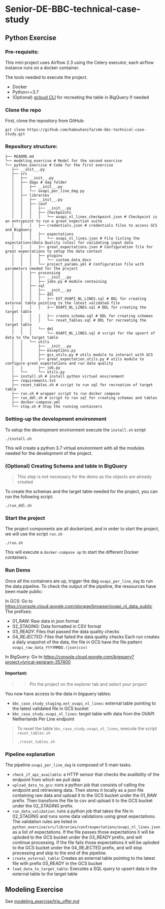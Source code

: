 # Senior-DE-BBC-technical-case-study

## Python Exercise
### Pre-requisits:

This mini project uses Airflow 2.3 using the Celery executor, each airflow instance runs on a docker container.

The tools needed to execute the project.
- Docker
- Python>=3.7
- (Optional) [gcloud CLI](https://cloud.google.com/sdk/docs/install) for recreating the table in BigQuery if needed 

### Clone the repo 

First, clone the repository from GitHub:
```
git clone https://github.com/habouhanifa/sde-bbc-technical-case-study.git
```

### Repository structure:
 ```
├── README.md
└── modeling_exercise # Model for the second exercise
└── python_exercise # Code for the first exercise
    ├── __init__.py
    ├── src 
    │   ├── __init__.py
    │   ├── dags # dag folder
    │   │   ├── __init__.py
    │   │   └── ovapi_per_line_dag.py
    │   ├── libraries 
    │   │   ├── __init__.py
    │   │   ├── conf
    │   │   │   ├── __init__.py
    │   │   │   ├── checkpoints 
    │   │   │   │   └── ovapi_nl_lines_checkpoint.json # Checkpoint is an entrypoint to run a great expection suite
    │   │   │   ├── credentials.json # credentials files to access GCS and BigQuery
    │   │   │   ├── expectations
    │   │   │   │   └── ovapi_nl_lines.json # File listing the expectations(Data Quality rules) for validating input data
    │   │   │   ├── great_expectations.json # Configuration file for great expectations to setup the data context
    │   │   │   ├── plugins
    │   │   │   │   └── custom_data_docs
    │   │   │   └── project_params.yml # Configuration file with parameters needed for the project
    │   │   ├── processing
    │   │   │   ├── __init__.py
    │   │   │   ├── jobs.py # module containing 
    │   │   ├── sql
    │   │   │   ├── __init__.py
    │   │   │   ├── ddl
    │   │   │   │   ├── EXT_OVAPI_NL_LINES.sql # DDL for creating external table pointing to the latest validated file
    │   │   │   │   ├── OVAPI_NL_LINES.sql # DDL for creating the target table
    │   │   │   │   ├── create_schema.sql # DDL for creating schemas 
    │   │   │   │   └── reset_tables.sql # DDL for recreating the target table
    │   │   │   └── dml
    │   │   │       └── OVAPI_NL_LINES.sql # script for the upsert of data to the target table
    │   │   └── utils
    │   │       ├── __init__.py
    │   │       ├── exceptions.py
    │   │       ├── gcs_utils.py # utils module to interact with GCS
    │   │       ├── great_expectation_utils.py # utils module to configure great expectations and run data quality
    │   │       ├── job.py
    │   └──     └── utils.py 
    ├── install.sh # install python virtual environment 
    ├── requirements.txt
    ├── reset_tables.sh # script to run sql for recreation of target table
    ├── run.sh # wrapper script to run docker compose
    ├── run_ddl.sh # script to run sql for creating schemas and tables
    ├── docker-compose.yml
    └── stop.sh # Stop the running containers
```
 
### Setting-up the development environment
 
To setup the development environment execute the `ìnstall.sh` script

```
./install.sh
```

This will create a python 3.7 virtual environment with all the modules needed for the development of the project.

### (Optional) Creating Schema and table in BigQuery
> This step is not necessary for the demo as the objects are already created 

To create the schemas and the target table needed for the project, you can run the following script:

```
./run_ddl.sh
```

### Start the project

The project components are all dockerized, and in order to start the project, we will use the script `run.sh`

```
./run.sh
```

This will execute a `docker-compose up` to start the different Docker containers.

### Run Demo

Once all the containers are up, trigger the dag `ovapi_per_line_dag` to run the data pipeline.
To check the output of the pipeline, the ressources have been made public:

In GCS: Go to https://console.cloud.google.com/storage/browser/ovapi_nl_data_public
The prefixes:
- 01_RAW: Raw data in json format
- 02_STAGING: Data formatted in CSV format
- 03_READY: Files that passed the data quality checks
- 04_REJECTED: Files that failed the data quality checks
Each run creates a daily snapshot of the data, the file in GCS have the file pattern `ovapi_raw_data_YYYYMMDD.(json|csv)`

In BigQuery: Go to https://console.cloud.google.com/bigquery?project=lyrical-epigram-357400

#### Important:
>> Pin the project on the explorer tab and select your project

You now have access to the data in bigquery tables:

- `bbc_case_study_staging.ext_ovapi_nl_lines`: external table pointing to the latest validated file in GCS bucket
- `bbc_case_study.ovapi_nl_lines`: target table with data from the OVAPI Netherlands Per Line endpoint

> To reset the table `bbc_case_study.ovapi_nl_lines`, execute the script `reset_tables.sh`
>```
>./reset_tables.sh
>```

### Pipeline explanation

The pipeline `ovapi_per_line_dag` is composed of 5 main tasks.

- `check_if_api_available`: a HTTP sensor that checks the availbility of the endpoint from which we pull data
- `upload_data_to_gcs`: runs a python job that consists of calling the endpoint and retrievieng data.
Then stores it locally as a json file containing raw data and upload it to the GCS bucket under the 01_RAW prefix.
Then transform the file to csv and upload it to the GCS bucket under the 02_STAGING prefix.
- `run_data_validation`: runs a python job that takes the file in 02_STAGING and runs some data validations using great expectations.
The validation rules are listed in `python_exercise/src/libraries/conf/expectations/ovapi_nl_lines.json` as a list of expectations.
If the file passes those expectations it will be uploded to the GCS bucket under the 03_READY prefix, and will continue processing.
If the file fails those expectations it will be uploded to the GCS bucket under the 04_REJECTED prefix, and will stop processing and skip to the end of the pipeline.
- `create_external_table`: Creates an external table pointing to the latest file with prefix 03_READY in the GCS bucket
- `load_data_to_target_table`: Executes a SQL query to upsert data in the external table to the target table
 
## Modeling Exercise

See [modeling_exercise/trip_offer.md](modeling_exercise/trip_offer.md)
